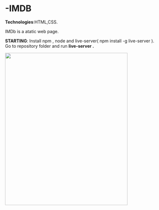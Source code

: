 # -IMDB

<b>Technologies</b>:HTML,CSS.

IMDb is a atatic web page.

<b>STARTING</b>: Install npm , node and live-server( npm install -g live-server ). Go to repository folder and run <b>live-server .</b>

 <img width="400" height="500" src="https://github.com/thailajf/-IMDB/blob/master/images/site.png"/>

